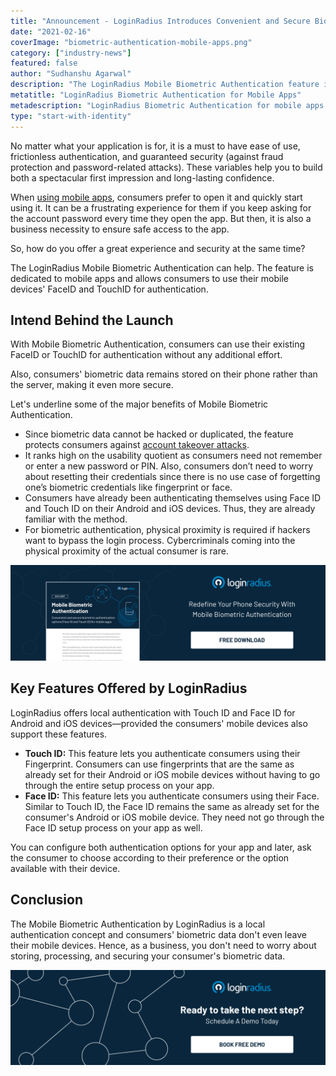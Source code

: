 ```yaml
---
title: "Announcement - LoginRadius Introduces Convenient and Secure Biometric Authentication for Mobile Apps"
date: "2021-02-16"
coverImage: "biometric-authentication-mobile-apps.png"
category: ["industry-news"]
featured: false
author: "Sudhanshu Agarwal"
description: "The LoginRadius Mobile Biometric Authentication feature is dedicated to mobile applications and enables users to use the FaceID and TouchID of their mobile devices for authentication purposes."
metatitle: "LoginRadius Biometric Authentication for Mobile Apps"
metadescription: "LoginRadius Biometric Authentication for mobile apps allow businesses to enhance the user experience and security of the mobile devices."
type: "start-with-identity"
---
```


No matter what your application is for, it is a must to have ease of use, frictionless authentication, and guaranteed security (against fraud protection and password-related attacks). These variables help you to build both a spectacular first impression and long-lasting confidence.

When [using mobile apps](https://www.loginradius.com/blog/start-with-identity/2020/11/authentication-sso-native-mobile-apps/), consumers prefer to open it and quickly start using it. It can be a frustrating experience for them if you keep asking for the account password every time they open the app. But then, it is also a business necessity to ensure safe access to the app.

So, how do you offer a great experience and security at the same time?

The LoginRadius Mobile Biometric Authentication can help. The feature is dedicated to mobile apps and allows consumers to use their mobile devices' FaceID and TouchID for authentication.

## Intend Behind the Launch

With Mobile Biometric Authentication, consumers can use their existing FaceID or TouchID for authentication without any additional effort.

Also, consumers' biometric data remains stored on their phone rather than the server, making it even more secure.

Let's underline some of the major benefits of Mobile Biometric Authentication.

- Since biometric data cannot be hacked or duplicated, the feature protects consumers against [account takeover attacks](https://www.loginradius.com/blog/start-with-identity/2020/04/corporate-account-takeover-attacks/).
- It ranks high on the usability quotient as consumers need not remember or enter a new password or PIN. Also, consumers don’t need to worry about resetting their credentials since there is no use case of forgetting one’s biometric credentials like fingerprint or face.
- Consumers have already been authenticating themselves using Face ID and Touch ID on their Android and iOS devices. Thus, they are already familiar with the method.
- For biometric authentication, physical proximity is required if hackers want to bypass the login process. Cybercriminals coming into the physical proximity of the actual consumer is rare.

[![biometric-authentication-mobile-apps-datasheet](biometric-authentication-mobile-apps-datasheet.png)](https://www.loginradius.com/resource/mobile-biometric-authentication-datasheet)

## Key Features Offered by LoginRadius

LoginRadius offers local authentication with Touch ID and Face ID for Android and iOS devices—provided the consumers' mobile devices also support these features.

- **Touch ID:** This feature lets you authenticate consumers using their Fingerprint. Consumers can use fingerprints that are the same as already set for their Android or iOS mobile devices without having to go through the entire setup process on your app.
- **Face ID:** This feature lets you authenticate consumers using their Face. Similar to Touch ID, the Face ID remains the same as already set for the consumer's Android or iOS mobile device. They need not go through the Face ID setup process on your app as well.

You can configure both authentication options for your app and later, ask the consumer to choose according to their preference or the option available with their device.

## Conclusion

The Mobile Biometric Authentication by LoginRadius is a local authentication concept and consumers' biometric data don't even leave their mobile devices. Hence, as a business, you don't need to worry about storing, processing, and securing your consumer's biometric data.

[![LoginRadius Book a Demo](Book-a-demo.png)](https://www.loginradius.com/book-a-demo/)
